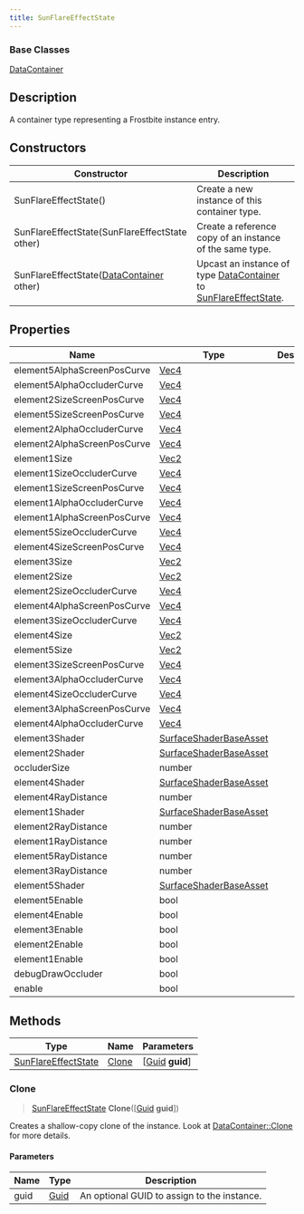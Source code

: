 ```yaml
---
title: SunFlareEffectState
---
```

### Base Classes

[DataContainer](/vext/ref/shared/class/datacontainer)

## Description

A container type representing a Frostbite instance entry.

## Constructors

| Constructor                                                                    | Description                                                                                                                   |
| ------------------------------------------------------------------------------ | ----------------------------------------------------------------------------------------------------------------------------- |
| SunFlareEffectState()                                                          | Create a new instance of this container type.                                                                                 |
| SunFlareEffectState(SunFlareEffectState other)                                 | Create a reference copy of an instance of the same type.                                                                      |
| SunFlareEffectState([DataContainer](/vext/ref/shared/class/datacontainer) other) | Upcast an instance of type [DataContainer](/vext/ref/shared/class/datacontainer) to [SunFlareEffectState](SunFlareEffectState). |

## Properties

| Name                        | Type                                             | Description |
| --------------------------- | ------------------------------------------------ | ----------- |
| element5AlphaScreenPosCurve | [Vec4](/vext/ref/shared/class/vec4)                |             |
| element5AlphaOccluderCurve  | [Vec4](/vext/ref/shared/class/vec4)                |             |
| element2SizeScreenPosCurve  | [Vec4](/vext/ref/shared/class/vec4)                |             |
| element5SizeScreenPosCurve  | [Vec4](/vext/ref/shared/class/vec4)                |             |
| element2AlphaOccluderCurve  | [Vec4](/vext/ref/shared/class/vec4)                |             |
| element2AlphaScreenPosCurve | [Vec4](/vext/ref/shared/class/vec4)                |             |
| element1Size                | [Vec2](/vext/ref/shared/class/vec2)                |             |
| element1SizeOccluderCurve   | [Vec4](/vext/ref/shared/class/vec4)                |             |
| element1SizeScreenPosCurve  | [Vec4](/vext/ref/shared/class/vec4)                |             |
| element1AlphaOccluderCurve  | [Vec4](/vext/ref/shared/class/vec4)                |             |
| element1AlphaScreenPosCurve | [Vec4](/vext/ref/shared/class/vec4)                |             |
| element5SizeOccluderCurve   | [Vec4](/vext/ref/shared/class/vec4)                |             |
| element4SizeScreenPosCurve  | [Vec4](/vext/ref/shared/class/vec4)                |             |
| element3Size                | [Vec2](/vext/ref/shared/class/vec2)                |             |
| element2Size                | [Vec2](/vext/ref/shared/class/vec2)                |             |
| element2SizeOccluderCurve   | [Vec4](/vext/ref/shared/class/vec4)                |             |
| element4AlphaScreenPosCurve | [Vec4](/vext/ref/shared/class/vec4)                |             |
| element3SizeOccluderCurve   | [Vec4](/vext/ref/shared/class/vec4)                |             |
| element4Size                | [Vec2](/vext/ref/shared/class/vec2)                |             |
| element5Size                | [Vec2](/vext/ref/shared/class/vec2)                |             |
| element3SizeScreenPosCurve  | [Vec4](/vext/ref/shared/class/vec4)                |             |
| element3AlphaOccluderCurve  | [Vec4](/vext/ref/shared/class/vec4)                |             |
| element4SizeOccluderCurve   | [Vec4](/vext/ref/shared/class/vec4)                |             |
| element3AlphaScreenPosCurve | [Vec4](/vext/ref/shared/class/vec4)                |             |
| element4AlphaOccluderCurve  | [Vec4](/vext/ref/shared/class/vec4)                |             |
| element3Shader              | [SurfaceShaderBaseAsset](SurfaceShaderBaseAsset) |             |
| element2Shader              | [SurfaceShaderBaseAsset](SurfaceShaderBaseAsset) |             |
| occluderSize                | number                                           |             |
| element4Shader              | [SurfaceShaderBaseAsset](SurfaceShaderBaseAsset) |             |
| element4RayDistance         | number                                           |             |
| element1Shader              | [SurfaceShaderBaseAsset](SurfaceShaderBaseAsset) |             |
| element2RayDistance         | number                                           |             |
| element1RayDistance         | number                                           |             |
| element5RayDistance         | number                                           |             |
| element3RayDistance         | number                                           |             |
| element5Shader              | [SurfaceShaderBaseAsset](SurfaceShaderBaseAsset) |             |
| element5Enable              | bool                                             |             |
| element4Enable              | bool                                             |             |
| element3Enable              | bool                                             |             |
| element2Enable              | bool                                             |             |
| element1Enable              | bool                                             |             |
| debugDrawOccluder           | bool                                             |             |
| enable                      | bool                                             |             |

## Methods

| Type                                       | Name            | Parameters                                     |
| ------------------------------------------ | --------------- | ---------------------------------------------- |
| [SunFlareEffectState](SunFlareEffectState) | [Clone](#clone) | \[[Guid](/vext/ref/shared/class/guid) **guid**\] |

### Clone

> [SunFlareEffectState](SunFlareEffectState) **Clone**(\[[Guid](/vext/ref/shared/class/guid) **guid**\])

Creates a shallow-copy clone of the instance. Look at [DataContainer::Clone](/vext/ref/shared/class/datacontainer#clone) for more details.

#### Parameters

| Name | Type         | Description                                 |
| ---- | ------------ | ------------------------------------------- |
| guid | [Guid](Guid) | An optional GUID to assign to the instance. |
